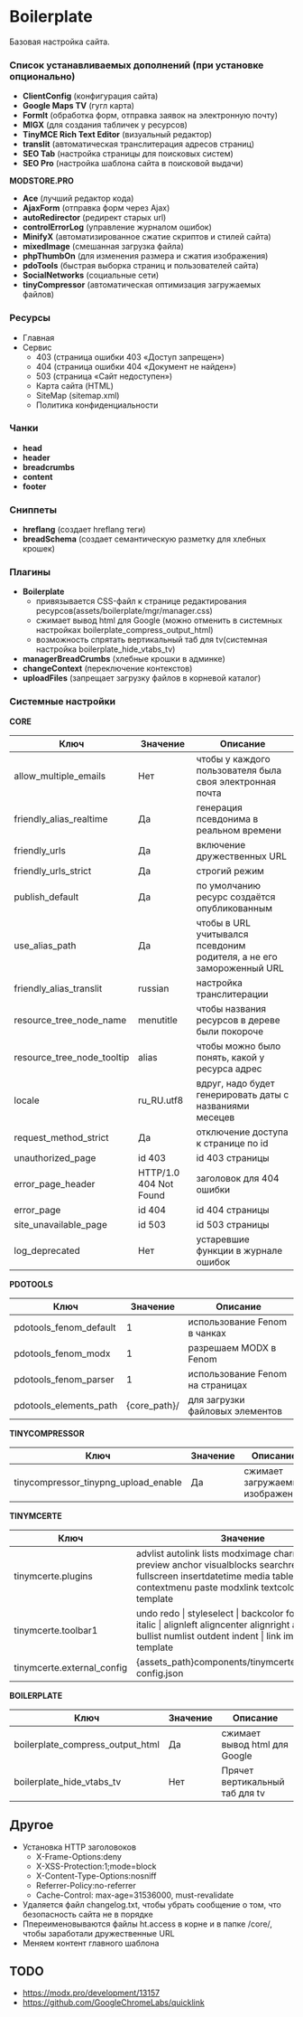 # Boilerplate
Базовая настройка сайта.

### Список устанавливаемых дополнений (при установке опционально)
 - **ClientConfig** (конфигурация сайта)
 - **Google Maps TV** (гугл карта)
 - **FormIt** (обработка форм, отправка заявок на электронную почту)
 - **MIGX** (для создания табличек у ресурсов)
 - **TinyMCE Rich Text Editor** (визуальный редактор)
 - **translit** (автоматическая транслитерация адресов страниц)
 - **SEO Tab** (настройка страницы для поисковых систем)
 - **SEO Pro** (настройка шаблона сайта в поисковой выдачи)

  **MODSTORE.PRO**
 - **Ace** (лучший редактор кода)
 - **AjaxForm** (отправка форм через Ajax)
 - **autoRedirector** (редирект старых url)
 - **controlErrorLog** (управление журналом ошибок)
 - **MinifyX** (автоматизированное сжатие скриптов и стилей сайта)
 - **mixedImage** (смешанная загрузка файла)
 - **phpThumbOn** (для изменения размера и сжатия изображения)
 - **pdoTools** (быстрая выборка страниц и пользователей сайта)
 - **SocialNetworks** (социальные сети)
 - **tinyCompressor** (автоматическая оптимизация загружаемых файлов)
 

### Ресурсы
 - Главная
 - Сервис
    - 403 (страница ошибки 403 «Доступ запрещен»)
    - 404 (страница ошибки 404 «Документ не найден»)
    - 503 (страница «Сайт недоступен»)
    - Карта сайта (HTML)
    - SiteMap (sitemap.xml)
    - Политика конфиденциальности

### Чанки
 - **head** 
 - **header**
 - **breadcrumbs**
 - **content**
 - **footer**

### Сниппеты
 - **hreflang** (создает hreflang теги)
 - **breadSchema** (создает семантическую разметку для хлебных крошек)

### Плагины
 - **Boilerplate**
    - привязывается CSS-файл к странице редактирования ресурсов(assets/boilerplate/mgr/manager.css)
    - сжимает вывод html для Google (можно отменить в системных настройках boilerplate_compress_output_html)
    - возможность спрятать вертикальный таб для tv(системная настройка boilerplate_hide_vtabs_tv)
 - **managerBreadCrumbs** (хлебные крошки в админке)
 - **changeContext** (переключение контекстов)
 - **uploadFiles** (запрещает загрузку файлов в корневой каталог)
 
### Системные настройки
**CORE**
 
 | Ключ | Значение | Описание |
 | -- | -- | -- | 
 | allow_multiple_emails | Нет | чтобы у каждого пользователя была своя электронная почта |
 | friendly_alias_realtime | Да | генерация псевдонима в реальном времени |
 | friendly_urls | Да | включение дружественных URL |
 | friendly_urls_strict | Да | строгий режим |
 | publish_default | Да | по умолчанию ресурс создаётся опубликованным |
 | use_alias_path | Да | чтобы в URL учитывался псевдоним родителя, а не его замороженный URL |
 | friendly_alias_translit | russian | настройка транслитерации |
 | resource_tree_node_name | menutitle | чтобы названия ресурсов в дереве были покороче |
 | resource_tree_node_tooltip | alias | чтобы можно было понять, какой у ресурса адрес |
 | locale | ru_RU.utf8 | вдруг, надо будет генерировать даты с названиями месецев |
 | request_method_strict | Да | отключение доступа к странице по id |
 | unauthorized_page | id 403 | id 403 страницы |
 | error_page_header | HTTP/1.0 404 Not Found | заголовок для 404 ошибки |
 | error_page | id 404 | id 404 страницы |
 | site_unavailable_page | id 503 | id 503 страницы |
 | log_deprecated | Нет | устаревшие функции в журнале ошибок |
 
 
**PDOTOOLS**

 | Ключ | Значение | Описание |
 | -- | -- | -- |
 | pdotools_fenom_default | 1 | использование Fenom в чанках |
 | pdotools_fenom_modx | 1 | разрешаем MODX в Fenom |
 | pdotools_fenom_parser | 1 | использование Fenom на страницах |
 | pdotools_elements_path | {core_path}/ | для загрузки файловых элементов |
 
**TINYCOMPRESSOR**

 | Ключ | Значение | Описание |
 | -- | -- | -- |
 | tinycompressor_tinypng_upload_enable | Да | сжимает загружаемые изображения |
 
**TINYMCERTE**

 | Ключ | Значение | Описание |
 | -- | -- | -- |
 | tinymcerte.plugins | advlist autolink lists modximage charmap print preview anchor visualblocks searchreplace code fullscreen insertdatetime media table contextmenu paste modxlink textcolor colorpicker template | Плагины |
 | tinymcerte.toolbar1 | undo redo \| styleselect \| backcolor forecolor bold italic \| alignleft aligncenter alignright alignjustify \| bullist numlist outdent indent \| link image \| template | Панель инструментов 1 |
 | tinymcerte.external_config | {assets_path}components/tinymcerte/js/external-config.json | Внешний конфиг |
 
**BOILERPLATE**

 | Ключ | Значение | Описание |
 | -- | -- | -- |
 | boilerplate_compress_output_html | Да | сжимает вывод html для Google |
 | boilerplate_hide_vtabs_tv | Нет | Прячет вертикальный таб для tv |

## Другое
 - Установка HTTP заголовоков
    - X-Frame-Options:deny
    - X-XSS-Protection:1;mode=block
    - X-Content-Type-Options:nosniff
    - Referrer-Policy:no-referrer
    - Cache-Control: max-age=31536000, must-revalidate
 - Удаляется файл changelog.txt, чтобы убрать сообщение о том, что безопасность сайта не в порядке
 - Ппереименовываются файлы ht.access в корне и в папке /core/, чтобы заработали дружественные URL
 - Меняем контент главного шаблона
    
    
## TODO    
 - https://modx.pro/development/13157
 - https://github.com/GoogleChromeLabs/quicklink